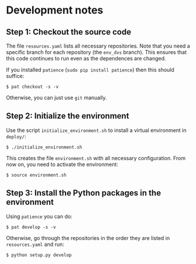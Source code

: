 Development notes
=================

## Step 1: Checkout the source code

The file ``resources.yaml`` lists all necessary repositories. 
Note that you need a specific branch for each repository
(the ``env_dvs`` branch). This ensures that this code continues
to run even as the dependences are changed.

If you installed ``patience`` (``sudo pip install patience``) then this should suffice:
    
    $ pat checkout -s -v
    
Otherwise, you can just use ``git`` manually.

## Step 2: Initialize the environment

Use the script ``initialize_environment.sh`` to install a virtual environment in ``deploy/``:

    $ ./initialize_environment.sh
    
This creates the file ``environment.sh`` with all necessary configuration. From now on, you need to activate the environment:

    $ source environment.sh

## Step 3: Install the Python packages in the environment

Using ``patience`` you can do:

    $ pat develop -s -v
   
Otherwise, go through the repositories in the order they are listed in ``resources.yaml`` 
and run:

    $ python setup.py develop

